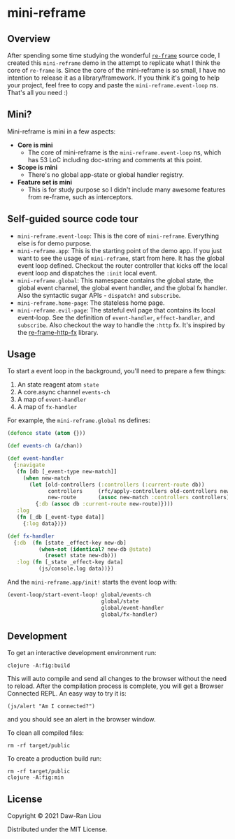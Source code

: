 # mini-reframe

## Overview

After spending some time studying the wonderful [`re-frame`][1] source code, I
created this `mini-reframe` demo in the attempt to replicate what I think the
core of `re-frame` is. Since the core of the mini-reframe is so small, I have no
intention to release it as a library/framework. If you think it's going to help
your project, feel free to copy and paste the `mini-reframe.event-loop`
ns. That's all you need :)

## Mini?

Mini-reframe is mini in a few aspects:

- __Core is mini__
  - The core of mini-reframe is the `mini-reframe.event-loop` ns, which has 53
    LoC including doc-string and comments at this point.
- __Scope is mini__
  - There's no global app-state or global handler registry.
- __Feature set is mini__
  - This is for study purpose so I didn't include many awesome features from
    re-frame, such as interceptors.

## Self-guided source code tour

- `mini-reframe.event-loop`: This is the core of `mini-reframe`. Everything else
  is for demo purpose.
- `mini-reframe.app`: This is the starting point of the demo app. If you just
  want to see the usage of `mini-reframe`, start from here. It has the global
  event loop defined. Checkout the router controller that kicks off the local
  event loop and dispatches the `:init` local event.
- `mini-reframe.global`: This namespace contains the global state, the global
  event channel, the global event handler, and the global fx handler. Also the
  syntactic sugar APIs - `dispatch!` and `subscribe`.
- `mini-reframe.home-page`: The stateless home page.
- `mini-reframe.evil-page`: The stateful evil page that contains its local
  event-loop. See the definition of `event-handler`, `effect-handler`, and
  `subscribe`. Also checkout the way to handle the `:http` fx. It's inspired by
  the [re-frame-http-fx][2] library.

## Usage

To start a event loop in the background, you'll need to prepare a few things:

1. An state reagent atom `state`
2. A core.async channel `events-ch`
3. A map of `event-handler`
4. A map of `fx-handler`

For example, the `mini-reframe.global` ns defines:

```clojure
(defonce state (atom {}))

(def events-ch (a/chan))

(def event-handler
  {:navigate
   (fn [db [_event-type new-match]]
     (when new-match
       (let [old-controllers (:controllers (:current-route db))
             controllers     (rfc/apply-controllers old-controllers new-match)
             new-route       (assoc new-match :controllers controllers)]
         {:db (assoc db :current-route new-route)})))
   :log
   (fn [_db [_event-type data]]
     {:log data})})

(def fx-handler
  {:db  (fn [state _effect-key new-db]
          (when-not (identical? new-db @state)
            (reset! state new-db)))
   :log (fn [_state _effect-key data]
          (js/console.log data))})
```

And the `mini-reframe.app/init!` starts the event loop with:

```clojure
(event-loop/start-event-loop! global/events-ch
                              global/state
                              global/event-handler
                              global/fx-handler)
```

## Development

To get an interactive development environment run:

    clojure -A:fig:build

This will auto compile and send all changes to the browser without the
need to reload. After the compilation process is complete, you will
get a Browser Connected REPL. An easy way to try it is:

    (js/alert "Am I connected?")

and you should see an alert in the browser window.

To clean all compiled files:

    rm -rf target/public

To create a production build run:

	rm -rf target/public
	clojure -A:fig:min


## License

Copyright © 2021 Daw-Ran Liou

Distributed under the MIT License.

[1]:https://github.com/day8/re-frame/
[2]:https://github.com/day8/re-frame-http-fx
